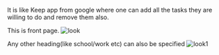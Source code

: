 It is like Keep app from google where one can add all the tasks they are willing to do and remove them also.

This is front page.
![look](https://user-images.githubusercontent.com/56185838/88474618-0e222300-cf46-11ea-8b60-035ad81722ff.png)

Any other heading(like school/work etc) can also be specified
![look1](https://user-images.githubusercontent.com/56185838/88474663-6d803300-cf46-11ea-8563-02f3d0caee30.png)
